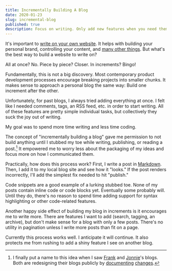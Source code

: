 ```yaml
---
title: Incrementally Building A Blog
date: 2020-01-23
slug: incremental-blog
published: true
description: Focus on writing. Only add new features when you need them.
---
```


It's important to [write on your own website](https://bradfrost.com/blog/post/write-on-your-own-website). It helps with building your personal brand, controlling your content, and [many other things](https://indieweb.org/why). But what's the best way to build a website to write on?

All at once? No. Piece by piece? Closer. In increments? Bingo!

Fundamentally, this is not a big discovery. Most contemporary product development processes encourage breaking projects into smaller chunks. It makes sense to approach a personal blog the same way: Build one increment after the other.

Unfortunately, for past blogs, I always tried adding everything at once. I felt like I needed comments, tags, an RSS feed, etc. in order to start writing. All of these features are pretty simple individual tasks, but collectively they suck the joy out of writing.

My goal was to spend more time writing and less time coding.

The concept of "incrementally building a blog" gave me permission to not build anything until I stubbed my toe while writing, publishing, or reading a post.[^1] It empowered me to worry less about the packaging of my ideas and focus more on how I communicated them.

Practically, how does this process work? First, I write a post in [Markdown](https://www.markdownguide.org). Then, I add it to my local blog site and see how it "looks." If the post renders incorrectly, I'll add the simplest fix needed to hit "publish."

Code snippets are a good example of a lurking stubbed toe. None of my posts contain inline code or code blocks yet. Eventually some probably will. Until they do, there's no reason to spend time adding support for syntax highlighting or other code-related features.

Another happy side effect of building my blog in increments is it encourages me to write more. There are features I want to add (search, tagging, an archive), but don't make sense for a blog with only a few posts. There's no utility in pagination unless I write more posts than fit on a page.

Currently this process works well. I anticipate it will continue. It also protects me from rushing to add a shiny feature I see on another blog.

[^1]: I finally put a name to this idea when I saw [Frank](https://frankchimero.com) and [Jonnie](https://destroytoday.com)'s blogs. Both are redesigning their blogs publicly by [documenting](https://frankchimero.com/blog/2019/redesign) [changes](https://destroytoday.com/blog/hello-world).


